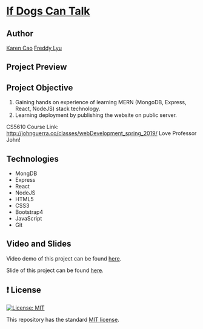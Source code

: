 # [If Dogs Can Talk](https://qimincao.github.io/HomePage_Karen/)

## Author
[Karen Cao](https://qimincao.github.io/HomePage_Karen/)
[Freddy Lyu](https://freddydoesit.github.io/freddy/)

## Project Preview



## Project Objective
1. Gaining hands on experience of learning MERN (MongoDB, Express, React, NodeJS) stack technology.
2. Learning deployment by publishing the website on public server.

  CS5610 Course Link: http://johnguerra.co/classes/webDevelopment_spring_2019/ Love Professor John!


## Technologies

- MongDB
- Express
- React
- NodeJS
- HTML5
- CSS3
- Bootstrap4
- JavaScript
- Git

## Video and Slides
Video demo of this project can be found [here](https://youtu.be/k_eF_y8wGkQ). 

Slide of this project can be found [here](https://docs.google.com/presentation/d/17vlSNo488lnpI5C4PXtUk3kNIzWxC-7fUv9CdBBeZhg/edit#slide=id.p).


## :exclamation: License
[![License: MIT](https://img.shields.io/badge/License-MIT-yellow.svg)](https://opensource.org/licenses/MIT)

This repository has the standard [MIT license](https://opensource.org/licenses/MIT). 